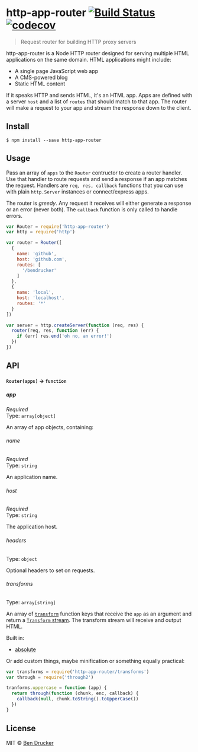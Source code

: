 # http-app-router [![Build Status](https://travis-ci.org/bendrucker/tape-istanbul.svg?branch=master)](https://travis-ci.org/bendrucker/tape-istanbul) [![codecov](https://codecov.io/gh/bendrucker/http-app-router/branch/master/graph/badge.svg)](https://codecov.io/gh/bendrucker/http-app-router)

> Request router for building HTTP proxy servers

http-app-router is a Node HTTP router designed for serving multiple HTML applications on the same domain. HTML applications might include:

* A single page JavaScript web app
* A CMS-powered blog
* Static HTML content

If it speaks HTTP and sends HTML, it's an HTML app. Apps are defined with a server `host` and a list of `routes` that should match to that app. The router will make a request to your app and stream the response down to the client.


## Install

```
$ npm install --save http-app-router
```


## Usage

Pass an array of `apps` to the `Router` contructor to create a router handler. Use that handler to route requests and send a response if an app matches the request. Handlers are `req, res, callback` functions that you can use with plain `http.Server` instances or connect/express apps.

The router is *greedy*. Any request it receives will either generate a response or an error (never both). The `callback` function is only called to handle errors.

```js
var Router = require('http-app-router')
var http = require('http')

var router = Router([
  {
    name: 'github',
    host: 'github.com',
    routes: [
      '/bendrucker'
    ]
  },
  {
    name: 'local',
    host: 'localhost',
    routes: '*'
  }
])

var server = http.createServer(function (req, res) {
  router(req, res, function (err) {
    if (err) res.end('oh no, an error!')
  })
})
```

## API

#### `Router(apps)` -> `function`

##### app

*Required*  
Type: `array[object]`

An array of app objects, containing:

###### name

*Required*  
Type: `string`  

An application name.

###### host

*Required*  
Type: `string`  

The application host.

###### headers

Type: `object`  

Optional headers to set on requests.

###### transforms

Type: `array[string]`

An array of [`transform`](transforms.js) function keys that receive the `app` as an argument and return a [`Transform` stream](https://nodejs.org/api/stream.html#stream_class_stream_transform). The transform stream will receive and output HTML. 

Built in:

* [absolute](github.com/bendrucker/absoluteify)

Or add custom things, maybe minification or something equally practical:

```js
var transforms = require('http-app-router/transforms')
var through = require('through2')

tranforms.uppercase = function (app) {
  return through(function (chunk, enc, callback) {
    callback(null, chunk.toString().toUpperCase())
  })
}
```


## License

MIT © [Ben Drucker](http://bendrucker.me)
